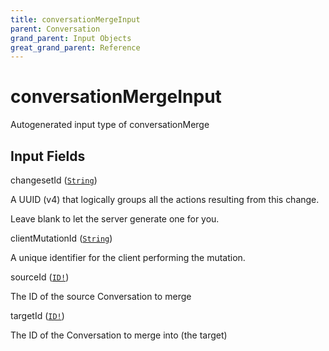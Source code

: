 ```yaml
---
title: conversationMergeInput
parent: Conversation
grand_parent: Input Objects
great_grand_parent: Reference
---
```


<h1>conversationMergeInput</h1>

Autogenerated input type of conversationMerge

<h2>Input Fields</h2>

<div class="field-entry ">
  <span id="changeset_id" class="field-name anchored">changesetId (<code><a href="/docs/reference/scalar/string">String</a></code>)</span>

  <div class="description-wrapper">
   <p>A UUID (v4) that logically groups all the actions resulting from this change.</p>
<p>Leave blank to let the server generate one for you.</p>

  </div>
</div>

<div class="field-entry ">
  <span id="client_mutation_id" class="field-name anchored">clientMutationId (<code><a href="/docs/reference/scalar/string">String</a></code>)</span>

  <div class="description-wrapper">
   <p>A unique identifier for the client performing the mutation.</p>

  </div>
</div>

<div class="field-entry ">
  <span id="source_id" class="field-name anchored">sourceId (<code><a href="/docs/reference/scalar/id">ID!</a></code>)</span>

  <div class="description-wrapper">
   <p>The ID of the source Conversation to merge</p>

  </div>
</div>

<div class="field-entry ">
  <span id="target_id" class="field-name anchored">targetId (<code><a href="/docs/reference/scalar/id">ID!</a></code>)</span>

  <div class="description-wrapper">
   <p>The ID of the Conversation to merge into (the target)</p>

  </div>
</div>

